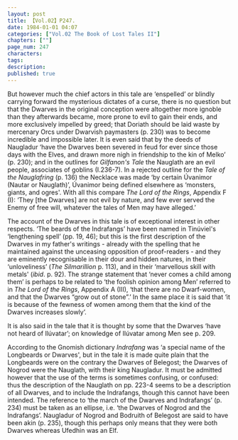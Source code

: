```yaml
---
layout: post
title: 【Vol.02】P247.
date: 1984-01-01 04:07
categories: ["Vol.02 The Book of Lost Tales II"]
chapters: [""]
page_num: 247
characters: 
tags: 
description: 
published: true
---
```


<p style="text-indent: 0;">
But however much the chief actors in this tale are ‘enspelled’ or blindly carrying forward the mysterious dictates of a curse, there is no question but that the Dwarves in the original conception were altogether more ignoble than they afterwards became, more prone to evil to gain their ends, and more exclusively impelled by greed; that Doriath should be laid waste by mercenary Orcs under Dwarvish paymasters (p. 230) was to become incredible and impossible later. It is even said that by the deeds of Naugladur ‘have the Dwarves been severed in feud for ever since those days with the Elves, and drawn more nigh in friendship to the kin of Melko’ (p. 230); and in the outlines for <I>Gilfanon's Tale</I> the Nauglath are an evil people, associates of goblins (I.236-7). In a rejected outline for the <I>Tale of the Nauglafring</I> (p. 136) the Necklace was made ‘by certain Úvanimor (Nautar or Nauglath)’, Úvanimor being defined elsewhere as ‘monsters, giants, and ogres'. With all this compare <I>The Lord of the Rings</I>, Appendix F (I): ‘They [the Dwarves] are not evil by nature, and few ever served the Enemy of free will, whatever the tales of Men may have alleged.’
</p>

The account of the Dwarves in this tale is of exceptional interest in other respects. ‘The beards of the Indrafangs’ have been named in Tinúviel's ‘lengthening spell’ (pp. 19, 46); but this is the first description of the Dwarves in my father's writings - already with the spelling that he maintained against the unceasing opposition of proof-readers - and they are eminently recognisable in their dour and hidden natures, in their ‘unloveliness’ (<I>The Silmarillion</I> p. 113), and in their ‘marvellous skill with metals' (<I>ibid</I>. p. 92). The strange statement that ‘never comes a child among them’ is perhaps to be related to ‘the foolish opinion among Men’ referred to in <I>The Lord of the Rings</I>, Appendix A (III), ‘that there are no Dwarf-women, and that the Dwarves “grow out of stone”.’ In the same place it is said that ‘it is because of the fewness of women among them that the kind of the Dwarves increases slowly’.

It is also said in the tale that it is thought by some that the Dwarves ‘have not heard of Ilúvatar’; on knowledge of Ilúvatar among Men see p. 209.

According to the Gnomish dictionary <I>Indrafang</I> was ‘a special name of the Longbeards or Dwarves', but in the tale it is made quite plain that the Longbeards were on the contrary the Dwarves of Belegost; the Dwarves of Nogrod were the Nauglath, with their king Naugladur. It must be admitted however that the use of the terms is sometimes confusing, or confused: thus the description of the Nauglath on pp. 223-4 seems to be a description of all Dwarves, and to include the Indrafangs, though this cannot have been intended. The reference to ‘the march of the Dwarves and Indrafangs’ (p. 234) must be taken as an ellipse, i.e. ‘the Dwarves of Nogrod and the Indrafangs’. Naugladur of Nogrod and Bodruith of Belegost are said to have been akin (p. 235), though this perhaps only means that they were both Dwarves whereas Ufedhin was an Elf.

